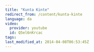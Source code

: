 ```yaml
---
title: "Kunta Kinte"
redirect_from: /content/kunta-kinte
language: da
video:
  provider: youtube
  id: Q5el6nKrcac
tags:
last_modified_at: 2014-04-08T06:53:45Z
---
```



